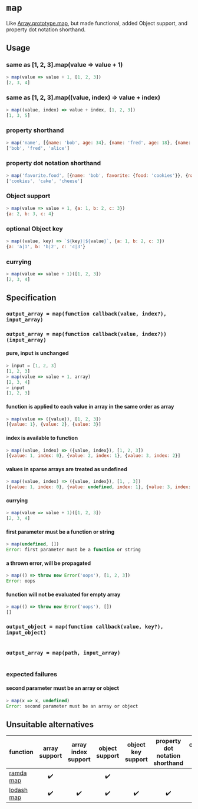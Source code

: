 # `map`
Like [Array.prototype.map][3], but made functional, added Object support, and property dot notation shorthand.
## Usage
### same as [1, 2, 3].map(value => value + 1)
```js
> map(value => value + 1, [1, 2, 3])
[2, 3, 4]
```
### same as [1, 2, 3].map((value, index) => value + index)
```js
> map((value, index) => value + index, [1, 2, 3])
[1, 3, 5]
```
### property shorthand
```js
> map('name', [{name: 'bob', age: 34}, {name: 'fred', age: 18}, {name: 'alice', age: 27}])
['bob', 'fred', 'alice']
```
### property dot notation shorthand
```js
> map('favorite.food', [{name: 'bob', favorite: {food: 'cookies'}}, {name: 'fred', favorite: {food: 'cake'}}, {name: 'alice', favorite: {food: 'cheese'}}])
['cookies', 'cake', 'cheese']
```
### Object support
```js
> map(value => value + 1, {a: 1, b: 2, c: 3})
{a: 2, b: 3, c: 4}
```
### optional Object key
```js
> map((value, key) => `${key}|${value}`, {a: 1, b: 2, c: 3})
{a: 'a|1', b: 'b|2', c: 'c|3'}
```
### currying
```js
> map(value => value + 1)([1, 2, 3])
[2, 3, 4]
```

## Specification
### `output_array = map(function callback(value, index?), input_array)`
### `output_array = map(function callback(value, index?))(input_array)`
#### pure, input is unchanged
```js
> input = [1, 2, 3]
[1, 2, 3]
> map(value => value + 1, array)
[2, 3, 4]
> input
[1, 2, 3]
```
#### function is applied to each value in array in the same order as array
```js
> map(value => ({value}), [1, 2, 3])
[{value: 1}, {value: 2}, {value: 3}]
```
#### index is available to function
```js
> map((value, index) => ({value, index}), [1, 2, 3])
[{value: 1, index: 0}, {value: 2, index: 1}, {value: 3, index: 2}]
```
#### values in sparse arrays are treated as undefined
```js
> map((value, index) => ({value, index}), [1, , 3])
[{value: 1, index: 0}, {value: undefined, index: 1}, {value: 3, index: 2}]
```
#### currying
```js
> map(value => value + 1)([1, 2, 3])
[2, 3, 4]
```
#### first parameter must be a function or string
```js
> map(undefined, [])
Error: first parameter must be a function or string
```
#### a thrown error, will be propagated
```js
> map(() => throw new Error('oops'), [1, 2, 3])
Error: oops
```
#### function will not be evaluated for empty array
```js
> map(() => throw new Error('oops'), [])
[]
```

### `output_object = map(function callback(value, key?), input_object)`
```js
```

### `output_array = map(path, input_array)`
```js
```

### expected failures
#### second parameter must be an array or object
```js
> map(x => x, undefined)
Error: second parameter must be an array or object
```

## Unsuitable alternatives
| function        | array support      | array index support | object support     | object key support | property dot notation shorthand | currying + data last |
| ---             | :---:              | :---:               | :---:              | :---:              | :---:                           | :---:                |
| [ramda map][1]  | :heavy_check_mark: |                     | :heavy_check_mark: |                    |                                 | :heavy_check_mark:   |
| [lodash map][2] | :heavy_check_mark: | :heavy_check_mark:  | :heavy_check_mark: | :heavy_check_mark: | :heavy_check_mark:              |                      |

[1]: http://ramdajs.com/docs/#map
[2]: https://lodash.com/docs/#map
[3]: https://developer.mozilla.org/en-US/docs/Web/JavaScript/Reference/Global_Objects/Array/map
